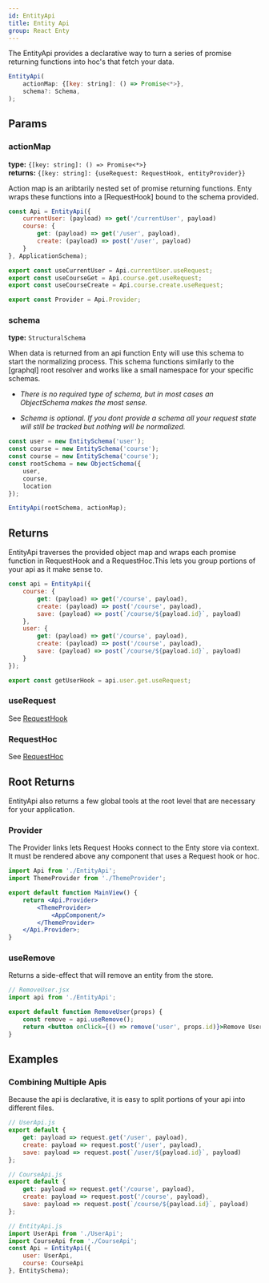 ```yaml
---
id: EntityApi
title: Entity Api
group: React Enty
---
```


The EntityApi provides a declarative way to turn a series of promise returning functions into hoc's
that fetch your data.

```js
EntityApi(
    actionMap: {[key: string]: () => Promise<*>},
    schema?: Schema,
);
```

## Params

### actionMap
**type:** `{[key: string]: () => Promise<*>} `  
**returns:** `{[key: string]: {useRequest: RequestHook, entityProvider}}`

Action map is an aribtarily nested set of promise returning functions. Enty wraps these
functions into a [RequestHook] bound to the schema provided.

```js
const Api = EntityApi({
    currentUser: (payload) => get('/currentUser', payload)
    course: {
        get: (payload) => get('/user', payload),
        create: (payload) => post('/user', payload)
    }
}, ApplicationSchema);

export const useCurrentUser = Api.currentUser.useRequest;
export const useCourseGet = Api.course.get.useRequest;
export const useCourseCreate = Api.course.create.useRequest;

export const Provider = Api.Provider;
```

### schema
**type:** `StructuralSchema`

When data is returned from an api function Enty will use this schema to start the normalizing 
process. This schema functions similarly to the [graphql] root resolver and works like a small
namespace for your specific schemas. 

* _There is no required type of schema, but in most cases an 
ObjectSchema makes the most sense._

* _Schema is optional. If you dont provide a schema all your request state will still be tracked but nothing will be normalized._


```js
const user = new EntitySchema('user');
const course = new EntitySchema('course');
const course = new EntitySchema('course');
const rootSchema = new ObjectSchema({
    user,
    course,
    location
});

EntityApi(rootSchema, actionMap);
```

## Returns
EntityApi traverses the provided object map and wraps each promise function in RequestHook and a RequestHoc.This lets you group portions of your api as it make sense to.

```js
const api = EntityApi({
    course: {
        get: (payload) => get('/course', payload),
        create: (payload) => post('/course', payload),
        save: (payload) => post(`/course/${payload.id}`, payload)
    },
    user: {
        get: (payload) => get('/course', payload),
        create: (payload) => post('/course', payload),
        save: (payload) => post(`/course/${payload.id}`, payload)
    }
});

export const getUserHook = api.user.get.useRequest;
```

### useRequest
See [RequestHook](/api/react-enty/request-hook)

### RequestHoc
See [RequestHoc](/api/react-enty/request-hoc)

## Root Returns
EntityApi also returns a few global tools at the root level that are necessary for your application.


### Provider
The Provider links lets Request Hooks connect to the Enty store via context. It must be rendered above any component that uses a Request hook or hoc.

```jsx
import Api from './EntityApi';
import ThemeProvider from './ThemeProvider';

export default function MainView() {
    return <Api.Provider>
        <ThemeProvider>
            <AppComponent/>
        </ThemeProvider>
    </Api.Provider>;
}
```


### useRemove
Returns a side-effect that will remove an entity from the store.

```jsx
// RemoveUser.jsx
import api from './EntityApi';

export default function RemoveUser(props) {
    const remove = api.useRemove();
    return <button onClick={() => remove('user', props.id)}>Remove User</button>;
}
```



## Examples

### Combining Multiple Apis

Because the api is declarative, it is easy to split portions of your api into different files.

```js
// UserApi.js
export default {
    get: payload => request.get('/user', payload),
    create: payload => request.post('/user', payload),
    save: payload => request.post(`/user/${payload.id}`, payload)
};

// CourseApi.js
export default {
    get: payload => request.get('/course', payload),
    create: payload => request.post('/course', payload),
    save: payload => request.post(`/course/${payload.id}`, payload)
};

// EntityApi.js
import UserApi from './UserApi';
import CourseApi from './CourseApi';
const Api = EntityApi({
    user: UserApi,
    course: CourseApi
}, EntitySchema);

```
